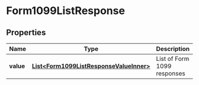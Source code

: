 

# Form1099ListResponse


## Properties

| Name | Type | Description | Notes |
|------------ | ------------- | ------------- | -------------|
|**value** | [**List&lt;Form1099ListResponseValueInner&gt;**](Form1099ListResponseValueInner.md) | List of Form 1099 responses |  [optional] |



